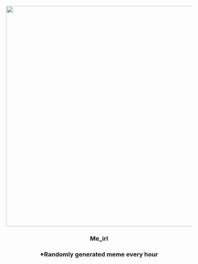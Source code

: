 <p align="center">
        <img src="https://i.redd.it/p50keglxz1o91.gif" width="600" height="600">
        </p>
        <h3 align="center">Me_irl</h3>
        <h3 align="center">*Randomly generated meme every hour</h3>
    